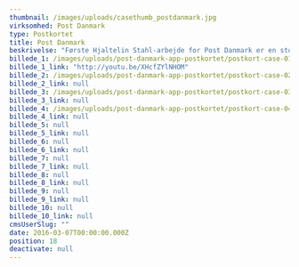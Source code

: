 ```yaml
---
thumbnail: /images/uploads/casethumb_postdanmark.jpg
virksomhed: Post Danmark
type: Postkortet
title: Post Danmark
beskrivelse: "Første Hjaltelin Stahl-arbejde for Post Danmark er en stor cross media kampagne, der revitaliserer postkortet som medie og Post Danmark som brand. Det handler om postens nye app POSTKORTET, der gør det nemt at tage billeder med mobilen hvor som helst i verden og sende dem som A5-postkort til familie og venner for bare 19 kr. Kampagnen henvender sig til danskere hjemme i stuen, ved Metro-stationer, i Københavns Lufthavn, på Hovedbanegården, på campingpladser og online."
billede_1: /images/uploads/post-danmark-app-postkortet/postkort-case-01.jpg
billede_1_link: "http://youtu.be/XHcfZYlNHOM"
billede_2: /images/uploads/post-danmark-app-postkortet/postkort-case-02.png
billede_2_link: null
billede_3: /images/uploads/post-danmark-app-postkortet/postkort-case-03_1.png
billede_3_link: null
billede_4: /images/uploads/post-danmark-app-postkortet/postkort-case-04.png
billede_4_link: null
billede_5: null
billede_5_link: null
billede_6: null
billede_6_link: null
billede_7: null
billede_7_link: null
billede_8: null
billede_8_link: null
billede_9: null
billede_9_link: null
billede_10: null
billede_10_link: null
cmsUserSlug: ""
date: 2016-03-07T00:00:00.000Z
position: 18
deactivate: null
---
```


